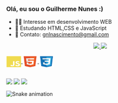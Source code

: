 ### Olá, eu sou o Guilherme Nunes :)

-  👨‍💻 Interesse em desenvolvimento WEB
-  🌱 Estudando  HTML,CSS e JavaScript
-  📧 Contato: gnlnascimento@gmail.com

<div align="center">
  <a href="https://github.com/Viilih">
  <img height="180em" src="https://github-readme-stats.vercel.app/api?username=Viilih&show_icons=true&theme=algolia&include_all_commits=true&count_private=true"/>
  <img height="180em" src="https://github-readme-stats.vercel.app/api/top-langs/?username=Viilih&layout=compact&langs_count=7&theme=algolia"/>
</div>
<div style="display: inline_block"><br>
  <img align="center" alt="Vilih-Js" height="30" width="40" src="https://raw.githubusercontent.com/devicons/devicon/master/icons/javascript/javascript-plain.svg">
  <img align="center" alt="Rafa-HTML" height="30" width="40" src="https://raw.githubusercontent.com/devicons/devicon/master/icons/html5/html5-original.svg">
  <img align="center" alt="Rafa-CSS" height="30" width="40" src="https://raw.githubusercontent.com/devicons/devicon/master/icons/css3/css3-original.svg">
</div>

  ##
 
<div> 
  
  <a href="https://www.instagram.com/guinunesln/" target="_blank"><img src="https://img.shields.io/badge/-Instagram-%23E4405F?style=for-the-badge&logo=instagram&logoColor=white" target="_blank"></a>
  <a href = "mailto:gnlnascimento@@gmail.com"><img src="https://img.shields.io/badge/-Gmail-%23333?style=for-the-badge&logo=gmail&logoColor=white" target="_blank"></a>
  <a href="https://www.linkedin.com/in/guilherme-nunes-b80035227/" target="_blank"><img src="https://img.shields.io/badge/-LinkedIn-%230077B5?style=for-the-badge&logo=linkedin&logoColor=white" target="_blank"></a> 
 
  ![Snake animation](https://github.com/Viilih/Viilihini/blob/output/github-contribution-grid-snake.svg)
 
</div>
